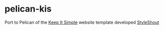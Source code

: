 # pelican-kis
Port to Pelican of the [Keep It Simple](https://www.styleshout.com/free-templates/keep-it-simple/) website template developed [StyleShout](https://www.styleshout.com/)
